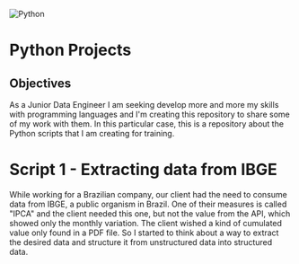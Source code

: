 ![Python](https://img.shields.io/badge/Python-3776AB?style=for-the-badge&logo=python&logoColor=white)

# Python Projects

## Objectives

As a Junior Data Engineer I am seeking develop more and more my skills with programming languages and I'm creating this repository to share some of my work with them. In this particular case, this is a repository about the Python scripts that I am creating for training.

# Script 1 - Extracting data from IBGE

While working for a Brazilian company, our client had the need to consume data from IBGE, a public organism in Brazil. One of their measures is called "IPCA" and the client needed this one, but not the value from the API, which showed only the monthly variation. The client wished a kind of cumulated value only found in a PDF file. So I started to think about a way to extract the desired data and structure it from unstructured data into structured data.
